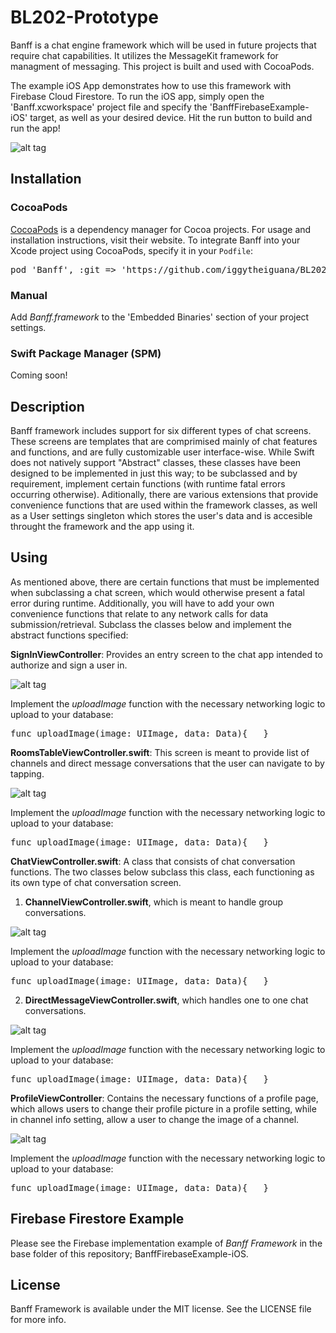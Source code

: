 # BL202-Prototype
Banff is a chat engine framework which will be used in future projects that require chat capabilities. It utilizes the MessageKit framework for managment of messaging. This project is built and used with CocoaPods. 

The example iOS App demonstrates how to use this framework with Firebase Cloud Firestore. To run the iOS app, simply open the 'Banff.xcworkspace' project file and specify the 'BanffFirebaseExample-iOS' target, as well as your desired device. Hit the run button to build and run the app!

![alt tag](https://raw.github.com/maximbilan/SwiftHUEColorPicker/master/img/img4.png) 

## Installation

### CocoaPods
[CocoaPods](https://cocoapods.org) is a dependency manager for Cocoa projects. For usage and installation instructions, visit their website. To integrate Banff into your Xcode project using CocoaPods, specify it in your `Podfile`:

<pre>
pod 'Banff', :git => 'https://github.com/iggytheiguana/BL202-Prototype', :tag => '0.1.0'
</pre>

### Manual
Add <i>Banff.framework</i> to the 'Embedded Binaries' section of your project settings.

### Swift Package Manager (SPM)
Coming soon!

## Description
Banff framework includes support for six different types of chat screens. These screens are templates that are comprimised mainly of chat features and functions, and are fully customizable user interface-wise. While Swift does not natively support "Abstract" classes, these classes have been designed to be implemented in just this way; to be subclassed and by requirement, implement certain functions (with runtime fatal errors occurring otherwise). Aditionally, there are various extensions that provide convenience functions that are used within the framework classes, as well as a User settings singleton which stores the user's data and is accesible throught the framework and the app using it.

## Using
As mentioned above, there are certain functions that must be implemented when subclassing a chat screen, which would otherwise present a fatal error during runtime. Additionally, you will have to add your own convenience functions that relate to any network calls for data submission/retrieval. Subclass the classes below and implement the abstract functions specified:


<b>SignInViewController</b>:
Provides an entry screen to the chat app intended to authorize and sign a user in.

![alt tag](https://raw.github.com/maximbilan/SwiftHUEColorPicker/master/img/img4.png)

Implement the <i>uploadImage</i> function with the necessary networking logic to upload to your database:
<pre>
func uploadImage(image: UIImage, data: Data){   }
</pre>


<b>RoomsTableViewController.swift</b>: 
This screen is meant to provide list of channels and direct message conversations that the user can navigate to by tapping.

![alt tag](https://raw.github.com/maximbilan/SwiftHUEColorPicker/master/img/img4.png)

Implement the <i>uploadImage</i> function with the necessary networking logic to upload to your database:
<pre>
func uploadImage(image: UIImage, data: Data){   }
</pre>


<b>ChatViewController.swift</b>:
A class that consists of chat conversation functions. The two classes below subclass this class, each functioning as its own type of chat conversation screen.
1) <b>ChannelViewController.swift</b>, which is meant to handle group conversations.

![alt tag](https://raw.github.com/maximbilan/SwiftHUEColorPicker/master/img/img4.png) 

Implement the <i>uploadImage</i> function with the necessary networking logic to upload to your database:
<pre>
func uploadImage(image: UIImage, data: Data){   }
</pre>


2) <b>DirectMessageViewController.swift</b>, which handles one to one chat conversations.

![alt tag](https://raw.github.com/maximbilan/SwiftHUEColorPicker/master/img/img4.png)

Implement the <i>uploadImage</i> function with the necessary networking logic to upload to your database:
<pre>
func uploadImage(image: UIImage, data: Data){   }
</pre>


<b>ProfileViewController</b>:
Contains the necessary functions of a profile page, which allows users to change their profile picture in a profile setting, while in channel info setting, allow a user to change the image of a channel.

![alt tag](https://raw.github.com/maximbilan/SwiftHUEColorPicker/master/img/img4.png)

Implement the <i>uploadImage</i> function with the necessary networking logic to upload to your database:
<pre>
func uploadImage(image: UIImage, data: Data){   }
</pre>

## Firebase Firestore Example

Please see the Firebase implementation example of <i>Banff Framework</i> in the base folder of this repository; BanffFirebaseExample-iOS.

## License

Banff Framework is available under the MIT license. See the LICENSE file for more info.
